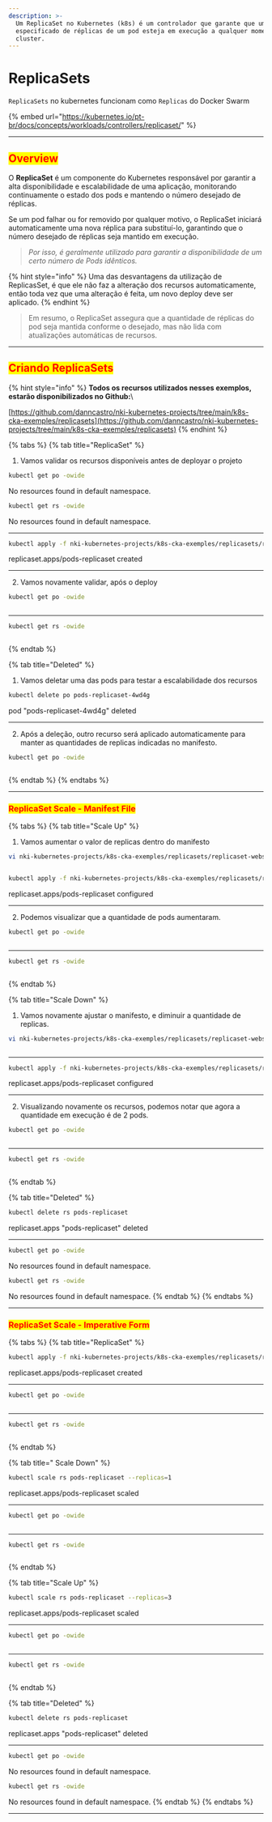 ```yaml
---
description: >-
  Um ReplicaSet no Kubernetes (k8s) é um controlador que garante que um número
  especificado de réplicas de um pod esteja em execução a qualquer momento no
  cluster.
---
```


# ReplicaSets

`ReplicaSets` no kubernetes funcionam como `Replicas` do Docker Swarm



{% embed url="https://kubernetes.io/pt-br/docs/concepts/workloads/controllers/replicaset/" %}

***

## <mark style="color:red;">Overview</mark>

O **ReplicaSet** é um componente do Kubernetes responsável por garantir a alta disponibilidade e escalabilidade de uma aplicação, monitorando continuamente o estado dos pods e mantendo o número desejado de réplicas.

Se um pod falhar ou for removido por qualquer motivo, o ReplicaSet iniciará automaticamente uma nova réplica para substituí-lo, garantindo que o número desejado de réplicas seja mantido em execução.

> _Por isso, é geralmente utilizado para garantir a disponibilidade de um certo número de Pods idênticos._

{% hint style="info" %}
Uma das desvantagens da utilização de ReplicasSet, é que ele não faz a alteração dos recursos automaticamente, então toda vez que uma alteração é feita, um novo deploy deve ser aplicado.
{% endhint %}

> Em resumo, o ReplicaSet assegura que a quantidade de réplicas do pod seja mantida conforme o desejado, mas não lida com atualizações automáticas de recursos.

***

## <mark style="color:red;">Criando ReplicaSets</mark>

{% hint style="info" %}
**Todos os recursos utilizados nesses exemplos, estarão disponibilizados no Github:**\


[https://github.com/danncastro/nki-kubernetes-projects/tree/main/k8s-cka-exemples/replicasets](https://github.com/danncastro/nki-kubernetes-projects/tree/main/k8s-cka-exemples/replicasets)
{% endhint %}

{% tabs %}
{% tab title="ReplicaSet" %}
1. Vamos validar os recursos disponíveis antes de deployar o projeto

```bash
kubectl get po -owide
```

No resources found in default namespace.

```bash
kubectl get rs -owide
```

No resources found in default namespace.

***

```bash
kubectl apply -f nki-kubernetes-projects/k8s-cka-exemples/replicasets/replicaset-webserver.yml
```

replicaset.apps/pods-replicaset created

***

2. Vamos novamente validar, após o deploy

```bash
kubectl get po -owide
```

<figure><img src="../.gitbook/assets/image (53).png" alt=""><figcaption></figcaption></figure>

***

```bash
kubectl get rs -owide
```

<figure><img src="../.gitbook/assets/image (54).png" alt=""><figcaption></figcaption></figure>
{% endtab %}

{% tab title="Deleted" %}
1. Vamos deletar uma das pods para testar a escalabilidade dos recursos

```bash
kubectl delete po pods-replicaset-4wd4g
```

pod "pods-replicaset-4wd4g" deleted

***

2. Após a deleção, outro recurso será aplicado automaticamente para manter as quantidades de replicas indicadas no manifesto.

```bash
kubectl get po -owide
```

<figure><img src="../.gitbook/assets/image (55).png" alt=""><figcaption></figcaption></figure>
{% endtab %}
{% endtabs %}

***

### <mark style="color:red;">ReplicaSet Scale - Manifest File</mark>

{% tabs %}
{% tab title="Scale Up" %}
1. Vamos aumentar o valor de replicas dentro do manifesto

```bash
vi nki-kubernetes-projects/k8s-cka-exemples/replicasets/replicaset-webserver.yml
```

<figure><img src="../.gitbook/assets/image (56).png" alt=""><figcaption></figcaption></figure>

```bash
kubectl apply -f nki-kubernetes-projects/k8s-cka-exemples/replicasets/replicaset-webserver.yml
```

replicaset.apps/pods-replicaset configured

***

2. Podemos visualizar que a quantidade de pods aumentaram.

```bash
kubectl get po -owide
```

<figure><img src="../.gitbook/assets/image (57).png" alt=""><figcaption></figcaption></figure>

***

```bash
kubectl get rs -owide
```

<figure><img src="../.gitbook/assets/image (58).png" alt=""><figcaption></figcaption></figure>
{% endtab %}

{% tab title="Scale Down" %}
1. Vamos novamente ajustar o manifesto, e diminuir a quantidade de replicas.

```bash
vi nki-kubernetes-projects/k8s-cka-exemples/replicasets/replicaset-webserver.yml
```

<figure><img src="../.gitbook/assets/image (59).png" alt=""><figcaption></figcaption></figure>

***

```bash
kubectl apply -f nki-kubernetes-projects/k8s-cka-exemples/replicasets/replicaset-webserver.yml
```

replicaset.apps/pods-replicaset configured

***

2. Visualizando novamente os recursos, podemos notar que agora a quantidade em execução é de 2 pods.

```bash
kubectl get po -owide
```

<figure><img src="../.gitbook/assets/image (60).png" alt=""><figcaption></figcaption></figure>

***

```bash
kubectl get rs -owide
```

<figure><img src="../.gitbook/assets/image (61).png" alt=""><figcaption></figcaption></figure>
{% endtab %}

{% tab title="Deleted" %}
```bash
kubectl delete rs pods-replicaset
```

replicaset.apps "pods-replicaset" deleted

***

```bash
kubectl get po -owide
```

No resources found in default namespace.

```bash
kubectl get rs -owide
```

No resources found in default namespace.
{% endtab %}
{% endtabs %}

***

### &#x20;<mark style="color:red;">ReplicaSet Scale - Imperative Form</mark>

{% tabs %}
{% tab title="ReplicaSet" %}
```bash
kubectl apply -f nki-kubernetes-projects/k8s-cka-exemples/replicasets/replicaset-webserver.yml
```

replicaset.apps/pods-replicaset created

***

```bash
kubectl get po -owide
```

<figure><img src="../.gitbook/assets/image (62).png" alt=""><figcaption></figcaption></figure>

***

```bash
kubectl get rs -owide
```

<figure><img src="../.gitbook/assets/image (63).png" alt=""><figcaption></figcaption></figure>
{% endtab %}

{% tab title=" Scale Down" %}
```bash
kubectl scale rs pods-replicaset --replicas=1
```

replicaset.apps/pods-replicaset scaled

***

```bash
kubectl get po -owide
```

<figure><img src="../.gitbook/assets/image (64).png" alt=""><figcaption></figcaption></figure>

***

```bash
kubectl get rs -owide
```

<figure><img src="../.gitbook/assets/image (65).png" alt=""><figcaption></figcaption></figure>
{% endtab %}

{% tab title="Scale Up" %}
```bash
kubectl scale rs pods-replicaset --replicas=3
```

replicaset.apps/pods-replicaset scaled

***

```bash
kubectl get po -owide
```

<figure><img src="../.gitbook/assets/image (66).png" alt=""><figcaption></figcaption></figure>

***

```bash
kubectl get rs -owide
```

<figure><img src="../.gitbook/assets/image (67).png" alt=""><figcaption></figcaption></figure>
{% endtab %}

{% tab title="Deleted" %}
```bash
kubectl delete rs pods-replicaset
```

replicaset.apps "pods-replicaset" deleted

***

```bash
kubectl get po -owide
```

No resources found in default namespace.

```bash
kubectl get rs -owide
```

No resources found in default namespace.
{% endtab %}
{% endtabs %}

***
